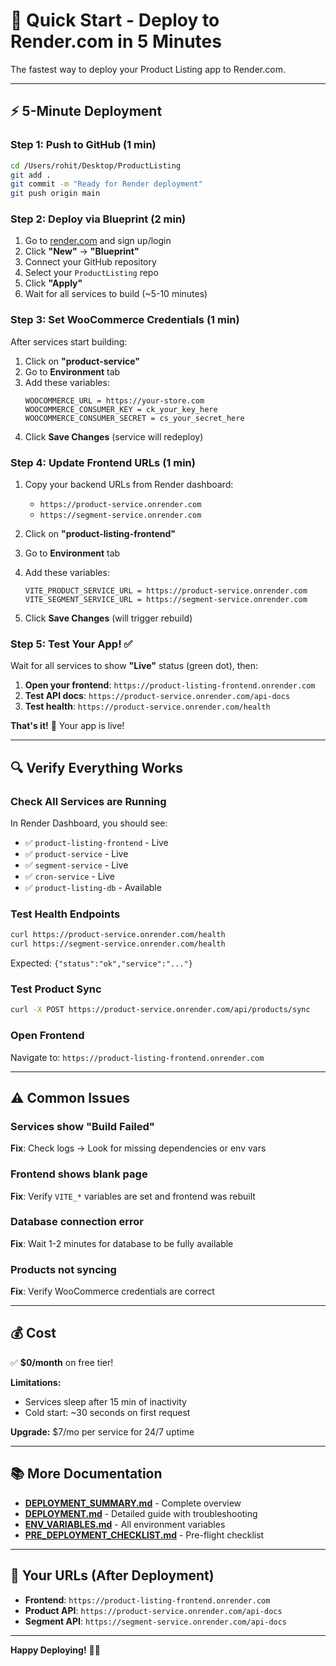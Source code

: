 # 🚀 Quick Start - Deploy to Render.com in 5 Minutes

The fastest way to deploy your Product Listing app to Render.com.

---

## ⚡ 5-Minute Deployment

### Step 1: Push to GitHub (1 min)

```bash
cd /Users/rohit/Desktop/ProductListing
git add .
git commit -m "Ready for Render deployment"
git push origin main
```

### Step 2: Deploy via Blueprint (2 min)

1. Go to [render.com](https://render.com) and sign up/login
2. Click **"New"** → **"Blueprint"**
3. Connect your GitHub repository
4. Select your `ProductListing` repo
5. Click **"Apply"**
6. Wait for all services to build (~5-10 minutes)

### Step 3: Set WooCommerce Credentials (1 min)

After services start building:

1. Click on **"product-service"**
2. Go to **Environment** tab
3. Add these variables:
   ```
   WOOCOMMERCE_URL = https://your-store.com
   WOOCOMMERCE_CONSUMER_KEY = ck_your_key_here
   WOOCOMMERCE_CONSUMER_SECRET = cs_your_secret_here
   ```
4. Click **Save Changes** (service will redeploy)

### Step 4: Update Frontend URLs (1 min)

1. Copy your backend URLs from Render dashboard:
   - `https://product-service.onrender.com`
   - `https://segment-service.onrender.com`

2. Click on **"product-listing-frontend"**
3. Go to **Environment** tab
4. Add these variables:
   ```
   VITE_PRODUCT_SERVICE_URL = https://product-service.onrender.com
   VITE_SEGMENT_SERVICE_URL = https://segment-service.onrender.com
   ```
5. Click **Save Changes** (will trigger rebuild)

### Step 5: Test Your App! ✅

Wait for all services to show **"Live"** status (green dot), then:

1. **Open your frontend**: `https://product-listing-frontend.onrender.com`
2. **Test API docs**: `https://product-service.onrender.com/api-docs`
3. **Test health**: `https://product-service.onrender.com/health`

**That's it!** 🎉 Your app is live!

---

## 🔍 Verify Everything Works

### Check All Services are Running

In Render Dashboard, you should see:

- ✅ `product-listing-frontend` - Live
- ✅ `product-service` - Live  
- ✅ `segment-service` - Live
- ✅ `cron-service` - Live
- ✅ `product-listing-db` - Available

### Test Health Endpoints

```bash
curl https://product-service.onrender.com/health
curl https://segment-service.onrender.com/health
```

Expected: `{"status":"ok","service":"..."}`

### Test Product Sync

```bash
curl -X POST https://product-service.onrender.com/api/products/sync
```

### Open Frontend

Navigate to: `https://product-listing-frontend.onrender.com`

---

## ⚠️ Common Issues

### Services show "Build Failed"
**Fix**: Check logs → Look for missing dependencies or env vars

### Frontend shows blank page
**Fix**: Verify `VITE_*` variables are set and frontend was rebuilt

### Database connection error
**Fix**: Wait 1-2 minutes for database to be fully available

### Products not syncing
**Fix**: Verify WooCommerce credentials are correct

---

## 💰 Cost

✅ **$0/month** on free tier!

**Limitations:**
- Services sleep after 15 min of inactivity
- Cold start: ~30 seconds on first request

**Upgrade:** $7/mo per service for 24/7 uptime

---

## 📚 More Documentation

- **[DEPLOYMENT_SUMMARY.md](./DEPLOYMENT_SUMMARY.md)** - Complete overview
- **[DEPLOYMENT.md](./DEPLOYMENT.md)** - Detailed guide with troubleshooting
- **[ENV_VARIABLES.md](./ENV_VARIABLES.md)** - All environment variables
- **[PRE_DEPLOYMENT_CHECKLIST.md](./PRE_DEPLOYMENT_CHECKLIST.md)** - Pre-flight checklist

---

## 🎯 Your URLs (After Deployment)

- **Frontend**: `https://product-listing-frontend.onrender.com`
- **Product API**: `https://product-service.onrender.com/api-docs`
- **Segment API**: `https://segment-service.onrender.com/api-docs`

---

**Happy Deploying!** 🚀✨
